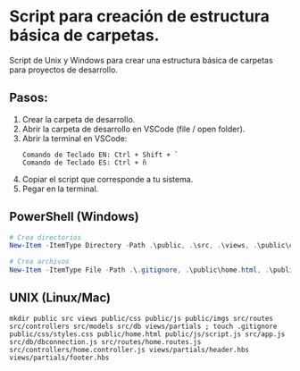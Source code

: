 # Script para creación de estructura básica de carpetas.

Script de Unix y Windows para crear una estructura básica de carpetas para proyectos de desarrollo.

## Pasos:
1. Crear la carpeta de desarrollo.
2. Abrir la carpeta de desarrollo en VSCode (file / open folder).
3. Abrir la terminal en VSCode: 
	```
	Comando de Teclado EN: Ctrl + Shift + `
	Comando de Teclado ES: Ctrl + ñ
	 ```
4. Copiar el script que corresponde a tu sistema.
5. Pegar en la terminal.

## PowerShell (Windows)
``` powershell
# Crea directorios
New-Item -ItemType Directory -Path .\public, .\src, .\views, .\public\css, .\public\js, .\public\imgs, .\src\routes, .\src\controllers, .\src\models, .\src\db, .\views\partials

# Crea archivos
New-Item -ItemType File -Path .\.gitignore, .\public\home.html, .\public\css\styles.css, .\public\js\script.js, .\src\app.js, .\src\db\dbconnection.js, .\src\routes\home.routes.js, .\src\controllers\home.controller.js, .\src\models\home.model.js, .\views\partials\header.hbs, .\views\partials\footer.hbs
```

## UNIX (Linux/Mac)
```unix
mkdir public src views public/css public/js public/imgs src/routes src/controllers src/models src/db views/partials ; touch .gitignore public/css/styles.css public/home.html public/js/script.js src/app.js src/db/dbconnection.js src/routes/home.routes.js src/controllers/home.controller.js views/partials/header.hbs views/partials/footer.hbs
```
